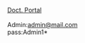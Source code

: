 <a href='https://doct-portal.netlify.app/'>Doct. Portal</a>
</br>
</br>
Admin:admin@mail.com
</br>
pass:Admin1*
